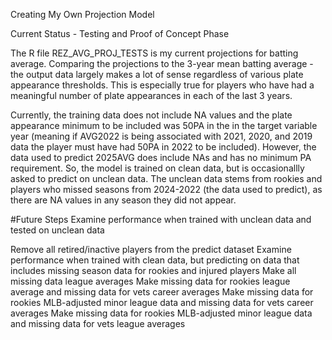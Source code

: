 Creating My Own Projection Model

Current Status - Testing and Proof of Concept Phase

The R file REZ_AVG_PROJ_TESTS is my current projections for batting average. Comparing the projections to the 3-year mean batting average - the output data largely makes a lot of sense regardless of various plate appearance thresholds. This is especially true for players who have had a meaningful number of plate appearances in each of the last 3 years. 

Currently, the training data does not include NA values and the plate appearance minimum to be included was 50PA in the in the target variable year (meaning if AVG2022 is being associated with 2021, 2020, and 2019 data the player must have had 50PA in 2022 to be included). However, the data used to predict 2025AVG does include NAs and has no minimum PA requirement. So, the model is trained on clean data, but is occasionallly asked to predict on unclean data. The unclean data stems from rookies and players who missed seasons from 2024-2022 (the data used to predict), as there are NA values in any season they did not appear. 


#Future Steps
Examine performance when trained with unclean data and tested on unclean data

Remove all retired/inactive players from the predict dataset
Examine performance when trained with clean data, but predicting on data that includes missing season data for rookies and injured players
Make all missing data league averages
Make missing data for rookies league average and missing data for vets career averages
Make missing data for rookies MLB-adjusted minor league data and missing data for vets career averages
Make missing data for rookies MLB-adjusted minor league data and missing data for vets league averages
